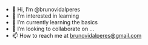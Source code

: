 - 👋 Hi, I’m @brunovidalperes
- 👀 I’m interested in learning
- 🌱 I’m currently learning the basics
- 💞️ I’m looking to collaborate on ...
- 📫 How to reach me at brunovidalperes@gmail.com

<!---
brunovidalperes/brunovidalperes is a ✨ special ✨ repository because its `README.md` (this file) appears on your GitHub profile.
You can click the Preview link to take a look at your changes.
--->
